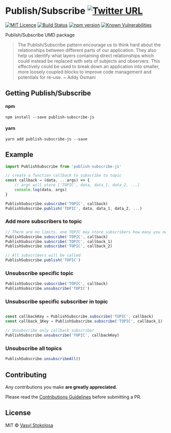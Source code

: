 # Publish/Subscribe [![Twitter URL](https://img.shields.io/twitter/url/http/shields.io.svg?style=social)](https://twitter.com/intent/tweet?original_referer=https%3A%2F%2Fpublish.twitter.com%2F&ref_src=twsrc%5Etfw&text=Publish%2FSubscribe%20JavaScript%20UMD%20package&tw_p=tweetbutton&url=https%3A%2F%2Fwww.npmjs.com%2Fpackage%2Fpublish-subscribe-js&via=shystrukk) #
[![MIT Licence](https://badges.frapsoft.com/os/mit/mit.svg?v=103)](https://opensource.org/licenses/mit-license.php) [![Build Status](https://travis-ci.org/shystruk/publish-subscribe-js.svg?branch=master)](https://travis-ci.org/shystruk/publish-subscribe-js) [![npm version](https://badge.fury.io/js/publish-subscribe-js.svg)](https://badge.fury.io/js/publish-subscribe-js) [![Known Vulnerabilities](https://snyk.io/test/github/shystruk/publish-subscribe-js/badge.svg?targetFile=package.json)](https://snyk.io/test/github/shystruk/publish-subscribe-js?targetFile=package.json)

Publish/Subscribe UMD package

> The Publish/Subscribe pattern encourage us to think hard about the relationships between different parts of our application. They also help us identify what layers containing direct relationships which could instead be replaced with sets of subjects and observers. This effectively could be used to break down an application into smaller, more loosely coupled blocks to improve code management and potentials for re-use. ~ Addy Osmani

## Getting Publish/Subscribe ##
#### npm
`npm install --save publish-subscribe-js`

#### yarn
`yarn add publish-subscribe-js --save`

## Example ##
```javascript
import PublishSubscribe from 'publish-subscribe-js'

// create a function callback to subscribe to topic
const callback = (data, ...args) => {
    // args will store ['TOPIC', data, data_1, data_2, ...]
    console.log(data, args)
}

PublishSubscribe.subscribe('TOPIC', callback)
PublishSubscribe.publish('TOPIC', data, data_1, data_2, ...)
```

### Add more subscribers to topic ###
```javascript
// There are no limits, one TOPIC may store subscribers how many you needed
PublishSubscribe.subscribe('TOPIC', callback)
PublishSubscribe.subscribe('TOPIC', callback_1)
PublishSubscribe.subscribe('TOPIC', callback_2)

// All subscribers will be called
PublishSubscribe.publish('TOPIC')
```

### Unsubscribe specific topic ###
```javascript
PublishSubscribe.subscribe('TOPIC', callback)
PublishSubscribe.unsubscribe('TOPIC')
```

### Unsubscribe specific subscriber in topic ###
```javascript

const callbackKey = PublishSubscribe.subscribe('TOPIC', callback)
const callback_1Key = PublishSubscribe.subscribe('TOPIC', callback_1)

// Unsubscribe only callback subscriber
PublishSubscribe.unsubscribe('TOPIC', callbackKey)
```

### Unsubscribe all topics ###
```javascript
PublishSubscribe.unsubscribeAll()
```

## Contributing

Any contributions you make **are greatly appreciated**.

Please read the [Contributions Guidelines](CONTRIBUTING.md) before submitting a PR.

## License

MIT © [Vasyl Stokolosa](https://about.me/shystruk)
